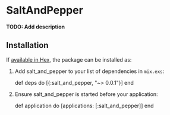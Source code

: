 # SaltAndPepper

**TODO: Add description**

## Installation

If [available in Hex](https://hex.pm/docs/publish), the package can be installed as:

  1. Add salt_and_pepper to your list of dependencies in `mix.exs`:

        def deps do
          [{:salt_and_pepper, "~> 0.0.1"}]
        end

  2. Ensure salt_and_pepper is started before your application:

        def application do
          [applications: [:salt_and_pepper]]
        end
